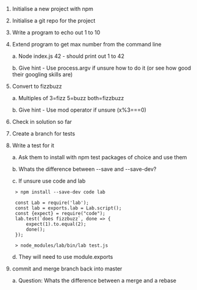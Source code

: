 1. Initialise a new project with npm
2. Initialise a git repo for the project
3. Write a program to echo out 1 to 10 
4. Extend program to get max number from the command line

    a. Node index.js 42 - should print out 1 to 42
    
    b. Give hint - Use process.argv if unsure how to do it (or see how good their googling skills are)
    
5. Convert to fizzbuzz

    a. Multiples of 3=fizz 5=buzz both=fizzbuzz
    
    b. Give hint - Use mod operator if unsure (x%3===0)
    
6. Check in solution so far
7. Create a branch for tests
    
8. Write a test for it

    a. Ask them to install with npm test packages of choice and use them
    
    b. Whats the difference between --save and --save-dev?
        
    c. If unsure use code and lab 
    
        > npm install --save-dev code lab
        
        const Lab = require('lab');
        const lab = exports.lab = Lab.script();
        const {expect} = require("code"); 
        lab.test(`does fizzbuzz`, done => {
            expect(1).to.equal(2);
            done();
        });
        
        > node_modules/lab/bin/lab test.js
        
    d. They will need to use module.exports
    
9. commit and merge branch back into master

    a. Question: Whats the difference between a merge and a rebase